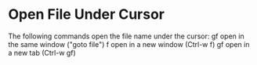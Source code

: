 # Open File Under Cursor

The following commands open the file name under the cursor:
gf 	open in the same window ("goto file")
<c-w>f 	open in a new window (Ctrl-w f)
<c-w>gf 	open in a new tab (Ctrl-w gf) 


